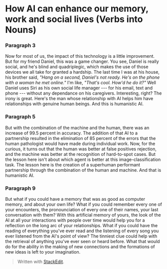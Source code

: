 ﻿
# How AI can enhance our memory, work and social lives  (Verbs into Nouns)

### Paragraph 3
Now for most of us, the impact of this technology is a little improvement. But for my friend Daniel, this was a game changer. You see, Daniel is really social, and he's blind and quadriplegic, which makes the use of those devices we all take for granted a hardship. The last time I was at his house, his brother said, _"Hang on a second, Daniel's not ready. He's on the phone with a woman he met online."_ I'm like, _"That's cool. How'd he do it?"_
Well Daniel uses Siri as his own social life manager --- for his email, text and phone --- without any dependance on his caregivers. Interesting, right? The irony is great. Here's the man whose relationship with AI helps him have relationships with genuine human beings. And this is humanistic AI.

### Paragraph 5
But with the combination of the machine and the human, there was an increase of 99.5 percent in accuracy. The addition of that AI to a partnership resulted in the elimination of 85 percent of the errors that the human pathologist would have made during individual work. Now, for the curious, it turns out that the human was better at false positives rejection, and the machine was better at the recognition of hard-to-spot cases. But the lesson here isn't about which agent is better at this image-classification task. The lesson here is the creation of a superhuman performant partnership through the combination of the human and machine. And that is humanistic AI.

### Paragraph 9
But what if you could have a memory that was as good as computer memory, and about your own life? What if you could remember every one of your encounters, the pronounciation of every one of their names, your last conversation with them? With this artificial memory of yours, the look of the AI at all your interactions with people over time would help you for a reflection on the long arc of your relationships. What if you could have the reading of everything you've ever read and the listening of every song you ever listened from the AI's point of view? The tinniest clue could help with the retrieval of anything you've ever seen or heard before. What that would do for the ability in the making of new connections and the formations of new ideas is left to your imagination.
> Written with [StackEdit](https://stackedit.io/).
